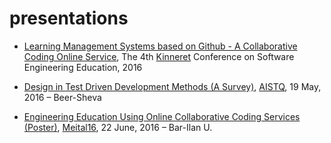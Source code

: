 # presentations

- [Learning Management Systems based on Github - A Collaborative Coding Online Service](http://robi-y.github.io/presentations/SeKinneret2016), The 4th [Kinneret] Conference on Software Engineering Education, 2016

- [Design in Test Driven Development Methods (A Survey)](http://robi-y.github.io/presentations/Aistq2016/DesignAndTdd.pdf), [AISTQ], 19 May, 2016 – Beer-Sheva

- [Engineering Education Using Online Collaborative Coding Services (Poster)](http://robi-y.github.io/presentations/Meital2016), [Meital16], 22 June, 2016 – Bar-Ilan U.

[Kinneret]: http://www.kinneret.ac.il/Web/StudyTopics/KinneretBA/EngineeringSchool/SoftwareBSc/keneE/2016/Default.aspx
[AISTQ]: http://www.sce.ac.il/aistq16/
[Meital16]: http://meitalconf2016.iucc.ac.il/